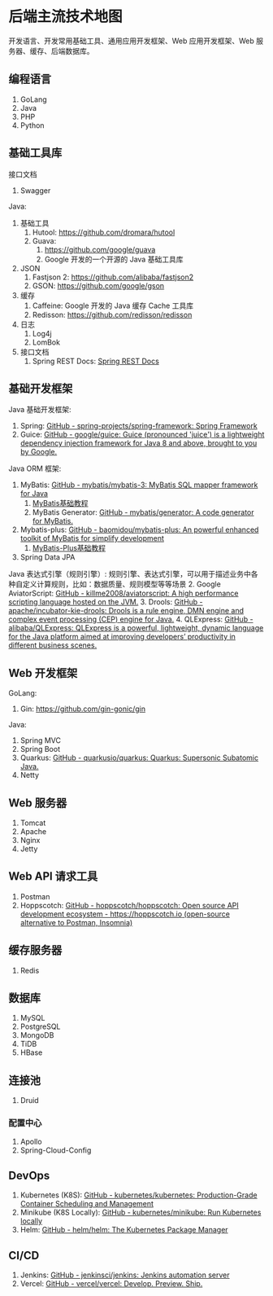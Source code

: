 # 后端主流技术地图

开发语言、开发常用基础工具、通用应用开发框架、Web 应用开发框架、Web 服务器、缓存、后端数据库。

## 编程语言

1. GoLang
2. Java
3. PHP
4. Python

## 基础工具库

接口文档
1. Swagger

Java:
1. 基础工具
	1. Hutool: https://github.com/dromara/hutool
	2. Guava:
		1. https://github.com/google/guava
		2. Google 开发的一个开源的 Java 基础工具库
2. JSON
	1. Fastjson 2: https://github.com/alibaba/fastjson2
	2. GSON: https://github.com/google/gson
3. 缓存
	1. Caffeine: Google 开发的 Java 缓存 Cache 工具库
	2. Redisson: https://github.com/redisson/redisson
4. 日志
	1. Log4j
	2. LomBok
5. 接口文档
	1. Spring REST Docs: [Spring REST Docs](https://spring.io/projects/spring-restdocs#overview)

## 基础开发框架

Java 基础开发框架:
1. Spring: [GitHub - spring-projects/spring-framework: Spring Framework](https://github.com/spring-projects/spring-framework)
2. Guice: [GitHub - google/guice: Guice (pronounced 'juice') is a lightweight dependency injection framework for Java 8 and above, brought to you by Google.](https://github.com/google/guice)

Java ORM 框架:
1. MyBatis: [GitHub - mybatis/mybatis-3: MyBatis SQL mapper framework for Java](https://github.com/mybatis/mybatis-3)
	1. [MyBatis基础教程](work/component/Back-End/MyBatis/MyBatis基础教程.md)
	2. MyBatis Generator: [GitHub - mybatis/generator: A code generator for MyBatis.](https://github.com/mybatis/generator)
2. Mybatis-plus: [GitHub - baomidou/mybatis-plus: An powerful enhanced toolkit of MyBatis for simplify development](https://github.com/baomidou/mybatis-plus)
	1. [MyBatis-Plus基础教程](work/component/Back-End/MyBatis/MyBatis-Plus基础教程.md)
3. Spring Data JPA

Java 表达式引擎（规则引擎）: 规则引擎、表达式引擎，可以用于描述业务中各种自定义计算规则，比如：数据质量、规则模型等等场景
2. Google AviatorScript: [GitHub - killme2008/aviatorscript: A high performance scripting language hosted on the JVM.](https://github.com/killme2008/aviatorscript)
3. Drools: [GitHub - apache/incubator-kie-drools: Drools is a rule engine, DMN engine and complex event processing (CEP) engine for Java.](https://github.com/apache/incubator-kie-drools)
4. QLExpress: [GitHub - alibaba/QLExpress: QLExpress is a powerful, lightweight, dynamic language for the Java platform aimed at improving developers’ productivity in different business scenes.](https://github.com/alibaba/QLExpress)

## Web 开发框架

GoLang:
1. Gin: https://github.com/gin-gonic/gin

Java:
1. Spring MVC
2. Spring Boot
3. Quarkus: [GitHub - quarkusio/quarkus: Quarkus: Supersonic Subatomic Java.](https://github.com/quarkusio/quarkus)
4. Netty

## Web 服务器

1. Tomcat
2. Apache
3. Nginx
4. Jetty

## Web API 请求工具

1. Postman
2. Hoppscotch: [GitHub - hoppscotch/hoppscotch: Open source API development ecosystem - https://hoppscotch.io (open-source alternative to Postman, Insomnia)](https://github.com/hoppscotch/hoppscotch)

## 缓存服务器

1. Redis

## 数据库

1. MySQL
2. PostgreSQL
3. MongoDB
4. TiDB
5. HBase

## 连接池

1. Druid

### 配置中心

1. Apollo
2. Spring-Cloud-Config

## DevOps

1. Kubernetes (K8S): [GitHub - kubernetes/kubernetes: Production-Grade Container Scheduling and Management](https://github.com/kubernetes/kubernetes)
2. Minikube (K8S Locally): [GitHub - kubernetes/minikube: Run Kubernetes locally](https://github.com/kubernetes/minikube)
3. Helm: [GitHub - helm/helm: The Kubernetes Package Manager](https://github.com/helm/helm)

## CI/CD

1. Jenkins: [GitHub - jenkinsci/jenkins: Jenkins automation server](https://github.com/jenkinsci/jenkins)
2. Vercel: [GitHub - vercel/vercel: Develop. Preview. Ship.](https://github.com/vercel/vercel)
